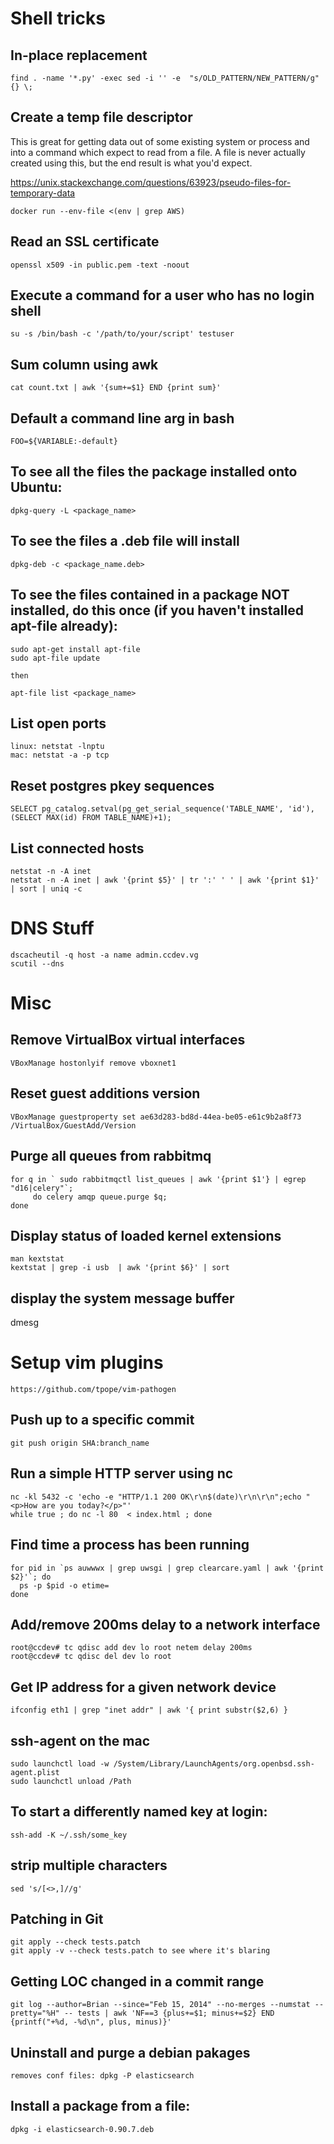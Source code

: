 # Shell tricks

## In-place replacement

	find . -name '*.py' -exec sed -i '' -e  "s/OLD_PATTERN/NEW_PATTERN/g" {} \;


## Create a temp file descriptor

This is great for getting data out of some existing system or process and into a command which
expect to read from a file.  A file is never actually created using this, but the end result is
what you'd expect.

https://unix.stackexchange.com/questions/63923/pseudo-files-for-temporary-data

    docker run --env-file <(env | grep AWS)


## Read an SSL certificate

	openssl x509 -in public.pem -text -noout


## Execute a command for a user who has no login shell

	su -s /bin/bash -c '/path/to/your/script' testuser


## Sum column using awk

	cat count.txt | awk '{sum+=$1} END {print sum}'


## Default a command line arg in bash

    FOO=${VARIABLE:-default}


## To see all the files the package installed onto Ubuntu:

	dpkg-query -L <package_name>


## To see the files a .deb file will install

	dpkg-deb -c <package_name.deb>


## To see the files contained in a package NOT installed, do this once (if you haven't installed apt-file already):

	sudo apt-get install apt-file
	sudo apt-file update

	then

	apt-file list <package_name>


## List open ports

	linux: netstat -lnptu
	mac: netstat -a -p tcp


## Reset postgres pkey sequences

	SELECT pg_catalog.setval(pg_get_serial_sequence('TABLE_NAME', 'id'), (SELECT MAX(id) FROM TABLE_NAME)+1); 


## List connected hosts

	netstat -n -A inet
	netstat -n -A inet | awk '{print $5}' | tr ':' ' ' | awk '{print $1}' | sort | uniq -c


# DNS Stuff

	dscacheutil -q host -a name admin.ccdev.vg
	scutil --dns

# Misc

## Remove VirtualBox virtual interfaces

	VBoxManage hostonlyif remove vboxnet1


## Reset guest additions version

    VBoxManage guestproperty set ae63d283-bd8d-44ea-be05-e61c9b2a8f73  /VirtualBox/GuestAdd/Version


## Purge all queues from rabbitmq

	for q in ` sudo rabbitmqctl list_queues | awk '{print $1'} | egrep "d16|celery"`;
		 do celery amqp queue.purge $q;
	done

## Display status of loaded kernel extensions

	man kextstat
	kextstat | grep -i usb  | awk '{print $6}' | sort


## display the system message buffer

dmesg


# Setup vim plugins

	https://github.com/tpope/vim-pathogen


## Push up to a specific commit

    git push origin SHA:branch_name


## Run a simple HTTP server using nc

    nc -kl 5432 -c 'echo -e "HTTP/1.1 200 OK\r\n$(date)\r\n\r\n";echo "<p>How are you today?</p>"'
    while true ; do nc -l 80  < index.html ; done


## Find time a process has been running

    for pid in `ps auwwwx | grep uwsgi | grep clearcare.yaml | awk '{print $2}'`; do
      ps -p $pid -o etime=
    done


## Add/remove 200ms delay to a network interface

    root@ccdev# tc qdisc add dev lo root netem delay 200ms
    root@ccdev# tc qdisc del dev lo root


## Get IP address for a given network device

    ifconfig eth1 | grep "inet addr" | awk '{ print substr($2,6) }


## ssh-agent on the mac

    sudo launchctl load -w /System/Library/LaunchAgents/org.openbsd.ssh-agent.plist
    sudo launchctl unload /Path


## To start a differently named key at login:

    ssh-add -K ~/.ssh/some_key 


## strip multiple characters

    sed 's/[<>,]//g'


## Patching in Git

    git apply --check tests.patch 
    git apply -v --check tests.patch to see where it's blaring

## Getting LOC changed in a commit range

    git log --author=Brian --since="Feb 15, 2014" --no-merges --numstat --pretty="%H" -- tests | awk 'NF==3 {plus+=$1; minus+=$2} END {printf("+%d, -%d\n", plus, minus)}'


## Uninstall and purge a debian pakages

    removes conf files: dpkg -P elasticsearch  


## Install a package from a file: 

    dpkg -i elasticsearch-0.90.7.deb
